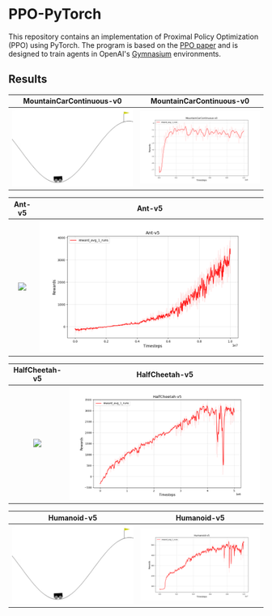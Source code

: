 # PPO-PyTorch

This repository contains an implementation of Proximal Policy Optimization (PPO) using PyTorch. The program is based on the [PPO paper](https://arxiv.org/abs/1707.06347) and is designed to train agents in OpenAI's [Gymnasium](https://gymnasium.farama.org/) environments.

## Results


| MountainCarContinuous-v0  | MountainCarContinuous-v0 |
| :-------------------------:|:-------------------------: |
| ![](https://github.com/glace158/PPO/blob/main/images/MountainCarContinuous_result.gif) |  ![](https://github.com/glace158/PPO/blob/main/images/PPO_MountainCarContinuous-v0_fig_0.png) |


| Ant-v5  | Ant-v5 |
| :-------------------------:|:-------------------------: |
| ![](https://github.com/glace158/PPO/blob/main/images/ant_result.gif) |  ![](https://github.com/glace158/PPO/blob/main/images/PPO_Ant-v5_fig_0.png) |


| HalfCheetah-v5 | HalfCheetah-v5 |
| :-------------------------:|:-------------------------: |
| ![](https://github.com/glace158/PPO/blob/main/images/HalfCheetah_result.gif) |  ![](https://github.com/glace158/PPO/blob/main/images/PPO_HalfCheetah-v5_fig_0.png) |


| Humanoid-v5  | Humanoid-v5 |
| :-------------------------:|:-------------------------: |
| ![](https://github.com/glace158/PPO/blob/main/images/MountainCarContinuous_result.gif) |  ![](https://github.com/glace158/PPO/blob/main/images/PPO_Humanoid-v5_fig_0.png) |

